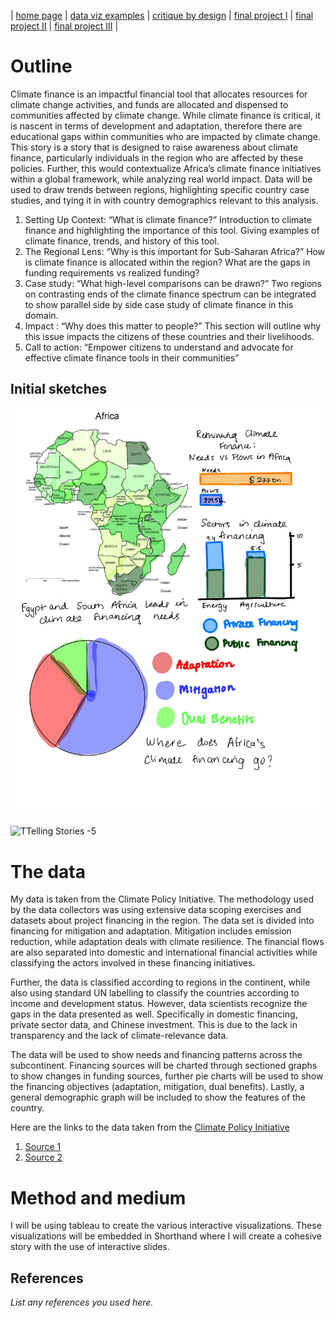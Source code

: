 | [home page](https://cmustudent.github.io/tswd-portfolio-templates/) | [data viz examples](dataviz-examples) | [critique by design](critique-by-design) | [final project I](final-project-part-one) | [final project II](final-project-part-two) | [final project III](final-project-part-three) |


# Outline

Climate finance is an impactful financial tool that allocates resources for climate change activities, and funds are allocated and dispensed to communities affected by climate change. While climate finance is critical, it is nascent in terms of development and adaptation, therefore there are educational gaps within communities who are impacted by climate change. 
This story is a story that is designed to raise awareness about climate finance, particularly individuals in the region who are affected by these policies. Further, this would contextualize Africa’s climate finance initiatives within a global framework, while analyzing real world impact. Data will be used to draw trends between regions, highlighting specific country case studies, and tying it in with country demographics relevant to this analysis. 


1.	Setting Up Context: “What is climate finance?”
Introduction to climate finance and highlighting the importance of this tool. Giving examples of climate finance, trends, and history of this tool. 
2.	The Regional Lens:  “Why is this important for Sub-Saharan Africa?”
How is climate finance is allocated within the region? What are the gaps in funding requirements vs realized funding? 
3.	Case study:  “What high-level comparisons can be drawn?”
Two regions on contrasting ends of the climate finance spectrum can be integrated to show parallel side by side case study of climate finance in this domain. 
4.	Impact : “Why does this matter to people?”
This section will outline why this issue impacts the citizens of these countries and their livelihoods. 
5.	Call to action: “Empower citizens to understand and advocate for effective climate finance tools in their communities” 



## Initial sketches 

![here is the visual](https://github.com/DrisyaAntose/DrisyaAntose/blob/main/images/Telling%20Stories%20-5.jpg) 

<img src="./images/Telling Stories -5.jpg.png" alt="TTelling Stories -5">

# The data
My data is taken from the Climate Policy Initiative. The methodology used by the data collectors was using extensive data scoping exercises and datasets about project financing in the region. The data set is divided into financing for mitigation and adaptation. Mitigation includes emission reduction, while adaptation deals with climate resilience. The financial flows are also separated into domestic and international financial activities while classifying the actors involved in these financing initiatives. 

Further, the data is classified according to regions in the continent, while also using standard UN labelling to classify the countries according to income and development status. However, data scientists recognize the gaps in the data presented as well. Specifically in domestic financing, private sector data, and Chinese investment. This is due to the lack in transparency and the lack of climate-relevance data. 

The data will be used to show needs and financing patterns across the subcontinent. Financing sources will be charted through sectioned graphs to show changes in funding sources, further pie charts will be used to show the financing objectives (adaptation, mitigation, dual benefits). Lastly, a general demographic graph will be included to show the features of the country. 

Here are the links to the data taken from the [Climate Policy Initiative](https://www.climatepolicyinitiative.org/) 
1. [Source 1](https://github.com/DrisyaAntose/DrisyaAntose/blob/main/Data-Landscape-of-Climate-Finance-in-Africa-2024.xlsx)
2. [Source 2](https://github.com/DrisyaAntose/DrisyaAntose/blob/main/Data-Landscape-of-Climate-Finance-in-Africa-2024.xlsx) 


# Method and medium
I will be using tableau to create the various interactive visualizations. These visualizations will be embedded in Shorthand where I will create a cohesive story with the use of interactive slides. 


## References
_List any references you used here._

